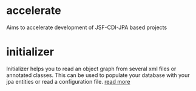 accelerate
==========

Aims to accelerate development of JSF-CDI-JPA based projects

# initializer

Initializer helps you to read an object graph from several xml files or annotated classes. This can be used to populate your database with your jpa entities or read a configuration file. 
[read more](https://github.com/pishfa/accelerate/wiki/Initializer)

